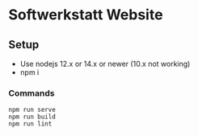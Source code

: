 # Softwerkstatt Website


## Setup 

  * Use nodejs 12.x or 14.x or newer (10.x not working)
  * npm i

### Commands
```
npm run serve
npm run build
npm run lint
```